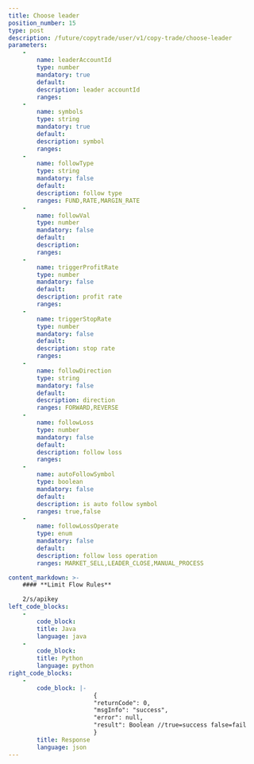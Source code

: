 ```yaml
---
title: Choose leader
position_number: 15
type: post
description: /future/copytrade/user/v1/copy-trade/choose-leader
parameters:
    -
        name: leaderAccountId
        type: number
        mandatory: true
        default:
        description: leader accountId
        ranges:
    -
        name: symbols
        type: string
        mandatory: true
        default:
        description: symbol
        ranges:
    -
        name: followType
        type: string
        mandatory: false
        default:
        description: follow type
        ranges: FUND,RATE,MARGIN_RATE
    -
        name: followVal
        type: number
        mandatory: false
        default:
        description: 
        ranges: 
    -
        name: triggerProfitRate
        type: number
        mandatory: false
        default:
        description: profit rate
        ranges:
    -
        name: triggerStopRate
        type: number
        mandatory: false
        default:
        description: stop rate
        ranges:
    -
        name: followDirection
        type: string
        mandatory: false
        default:
        description: direction
        ranges: FORWARD,REVERSE
    -
        name: followLoss
        type: number
        mandatory: false
        default:
        description: follow loss
        ranges: 
    -
        name: autoFollowSymbol
        type: boolean
        mandatory: false
        default:
        description: is auto follow symbol
        ranges: true,false
    -
        name: followLossOperate
        type: enum
        mandatory: false
        default:
        description: follow loss operation
        ranges: MARKET_SELL,LEADER_CLOSE,MANUAL_PROCESS

content_markdown: >-
    #### **Limit Flow Rules**

    2/s/apikey
left_code_blocks:
    -
        code_block:
        title: Java
        language: java
    -
        code_block:
        title: Python
        language: python
right_code_blocks:
    -
        code_block: |-
                        {
                        "returnCode": 0,
                        "msgInfo": "success",
                        "error": null,
                        "result": Boolean //true=success false=fail
                        }
        title: Response
        language: json
---
```

